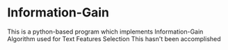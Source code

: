 Information-Gain
================

This is a python-based program which implements Information-Gain Algorithm used for Text Features Selection
This hasn't been accomplished
